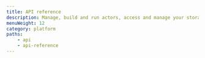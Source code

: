 ```yaml
---
title: API reference
description: Manage, build and run actors, access and manage your storages with the Apify REST API (v2). Test API endpoints and create URL requests using the Blueprint GUI.
menuWeight: 12
category: platform
paths:
    - api
    - api-reference
---
```



